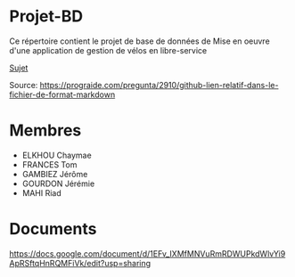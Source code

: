 # Projet-BD

Ce répertoire contient le projet de base de données de Mise en oeuvre d'une application de gestion de vélos en libre-service

[Sujet](sujet.pdf)

Source: https://prograide.com/pregunta/2910/github-lien-relatif-dans-le-fichier-de-format-markdown

# Membres
* ELKHOU Chaymae
* FRANCES Tom
* GAMBIEZ Jérôme
* GOURDON Jérémie
* MAHI Riad

# Documents

https://docs.google.com/document/d/1EFv_IXMfMNVuRmRDWUPkdWlvYi9ApRSftqHnRQMFiVk/edit?usp=sharing
